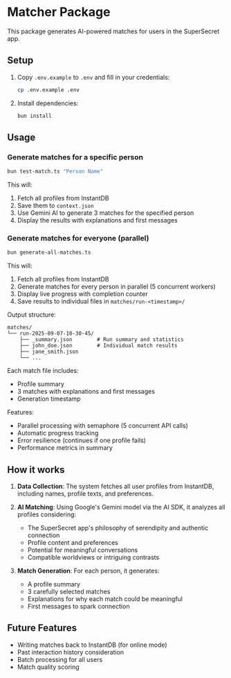 # Matcher Package

This package generates AI-powered matches for users in the SuperSecret app.

## Setup

1. Copy `.env.example` to `.env` and fill in your credentials:
   ```bash
   cp .env.example .env
   ```

2. Install dependencies:
   ```bash
   bun install
   ```

## Usage

### Generate matches for a specific person

```bash
bun test-match.ts "Person Name"
```

This will:
1. Fetch all profiles from InstantDB
2. Save them to `context.json`
3. Use Gemini AI to generate 3 matches for the specified person
4. Display the results with explanations and first messages

### Generate matches for everyone (parallel)

```bash
bun generate-all-matches.ts
```

This will:
1. Fetch all profiles from InstantDB
2. Generate matches for every person in parallel (5 concurrent workers)
3. Display live progress with completion counter
4. Save results to individual files in `matches/run-<timestamp>/`

Output structure:
```
matches/
└── run-2025-09-07-10-30-45/
    ├── _summary.json        # Run summary and statistics
    ├── john_doe.json        # Individual match results
    ├── jane_smith.json
    └── ...
```

Each match file includes:
- Profile summary
- 3 matches with explanations and first messages
- Generation timestamp

Features:
- Parallel processing with semaphore (5 concurrent API calls)
- Automatic progress tracking
- Error resilience (continues if one profile fails)
- Performance metrics in summary

## How it works

1. **Data Collection**: The system fetches all user profiles from InstantDB, including names, profile texts, and preferences.

2. **AI Matching**: Using Google's Gemini model via the AI SDK, it analyzes all profiles considering:
   - The SuperSecret app's philosophy of serendipity and authentic connection
   - Profile content and preferences
   - Potential for meaningful conversations
   - Compatible worldviews or intriguing contrasts

3. **Match Generation**: For each person, it generates:
   - A profile summary
   - 3 carefully selected matches
   - Explanations for why each match could be meaningful
   - First messages to spark connection

## Future Features

- Writing matches back to InstantDB (for online mode)
- Past interaction history consideration
- Batch processing for all users
- Match quality scoring
